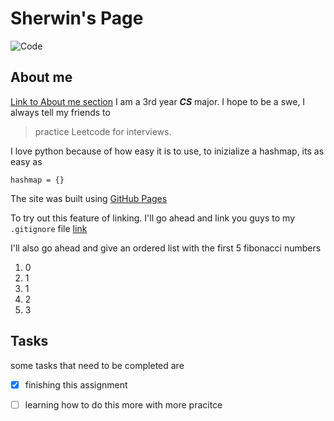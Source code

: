 # **Sherwin's Page**

![Code](https://images.unsplash.com/photo-1542831371-29b0f74f9713?ixlib=rb-4.0.3&ixid=MnwxMjA3fDB8MHxzZWFyY2h8NHx8Y29kaW5nfGVufDB8fDB8fA%3D%3D&w=1000&q=80)
## About me
[Link to About me section](#about-me)
 I am a 3rd year **_CS_** major. I hope to be a swe, I always tell my friends to 
 > practice Leetcode for interviews. 

 I love python because of how easy it is to use, to inizialize a hashmap, its as easy as 
 ```
 hashmap = {}
 ```

 The site was built using [GitHub Pages](https://pages.github.com/)

 To try out this feature of linking. I'll go ahead and link you guys to my `.gitignore` file [link](/.gitignore)


I'll also go ahead and give an ordered list with the first 5 fibonacci numbers
1. 0
2. 1
3. 1
4. 2
5. 3
   
## Tasks

some tasks that need to be completed are 
- [X] finishing this assignment
- [ ] learning how to do this more with more pracitce
 

